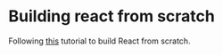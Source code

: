 # Building react from scratch

Following [this](https://pomb.us/build-your-own-react/) tutorial to build React from scratch.
